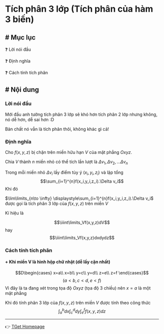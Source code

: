 # Tích phân 3 lớp (Tích phân của hàm 3 biến)
## # Mục lục
:question: Lời nói đầu

:question: Định nghĩa

:question: Cách tính tích phân

## # Nội dung
### Lời nói đầu
Mới đầu anh tưởng tích phân 3 lớp sẽ khó hơn tích phân 2 lớp nhưng không, nó dễ hơn, dễ sai hơn :D

Bản chất nó vẫn là tích phân thôi, không khác gì cả!

### Định nghĩa
Cho $f(x,y,z)$ bị chặn trên miền hữu hạn $V$ của mặt phẳng $Oxyz$.

Chia $V$ thành $n$ miền nhỏ có thể tích lần lượt là $\Delta v_1,\Delta v_2,...\Delta v_n$

Trong mỗi miền nhỏ $\Delta v_i$ lấy điểm tùy ý $(x_i,y_i,z_i)$ và lập tổng
$$\sum_{i=1}^{n}f(x_i,y_i,z_i).\Delta v_i$$
Khi đó

$\lim\limits_{n\to \infty} \displaystyle\sum_{i=1}^{n}f(x_i,y_i,z_i).\Delta v_i$ được gọi là tích phân 3 lớp của $f(x,y,z)$ trên miền $V$

Kí hiệu là

$$\iiint\limits_Vf(x,y,z)dV$$
hay 
$$\iiint\limits_Vf(x,y,z)dxdydz$$
### Cách tính tích phân
#### + Khi miền V là hình hộp chữ nhật (dễ lấy cận nhất)
$$D\begin{cases}
x=a\\
x=b\\
y=c\\
y=d\\
z=e\\
z=f
\end{cases}$$
$$(a < b,c < d,e < f)$$
Vì đây là ta đang xét trong tọa độ $Oxyz$ (tọa độ 3 chiều) nên $x=a$ là một mặt phẳng

Khi đó tính phân 3 lớp của $f(x,y,z)$ trên miền $V$ được tính theo công thức
$$\int_{a}^{b}dx\int_{c}^{d}dy\int_{e}^{f}f(x,y,z)dz$$

___
:point_right: [TGet Homepage](/#vi-tích-phân-a2-calculus-a2)
